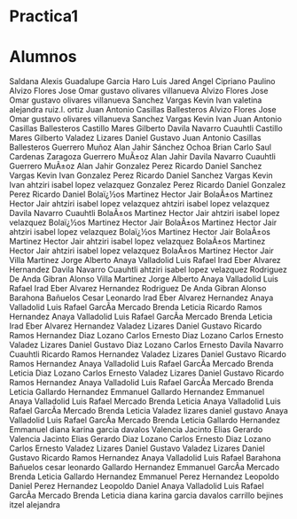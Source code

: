 
# Practica1
# Alumnos
Saldana Alexis Guadalupe 
Garcia Haro Luis Jared
Angel Cipriano Paulino
Alvizo Flores Jose Omar
gustavo olivares villanueva
Alvizo Flores Jose Omar
gustavo olivares villanueva
Sanchez Vargas Kevin Ivan
valetina alejandra ruiz.l. ortiz
Juan Antonio Casillas Ballesteros
Alvizo Flores Jose Omar
gustavo olivares villanueva
Sanchez Vargas Kevin Ivan
Juan Antonio Casillas Ballesteros
Castillo Mares Gilberto
Davila Navarro Cuauhtli
Castillo Mares Gilberto
Valadez Lizares Daniel Gustavo
Juan Antonio Casillas Ballesteros
Guerrero Muñoz Alan Jahir
Sánchez Ochoa Brian
Carlo Saul Cardenas Zaragoza
Guerrero MuÃ±oz Alan Jahir
Davila Navarro Cuauhtli
Guerrero MuÃ±oz Alan Jahir
Gonzalez Perez Ricardo Daniel
Sanchez Vargas Kevin Ivan
Gonzalez Perez Ricardo Daniel 
Sanchez Vargas Kevin Ivan
ahtziri isabel lopez velazquez
Gonzalez Perez Ricardo Daniel
Gonzalez Perez Ricardo Daniel
Bolaï¿½os Martinez Hector Jair
BolaÃ±os Martinez Hector Jair
ahtziri isabel lopez velazquez
ahtziri isabel lopez velazquez
Davila Navarro Cuauhtli
BolaÃ±os Martinez Hector Jair
ahtziri isabel lopez velazquez
Bolaï¿½os Martinez Hector Jair
BolaÃ±os Martinez Hector Jair
ahtziri isabel lopez velazquez
Bolaï¿½os Martinez Hector Jair
BolaÃ±os Martinez Hector Jair
ahtziri isabel lopez velazquez
BolaÃ±os Martinez Hector Jair
ahtziri isabel lopez velazquez
BolaÃ±os Martinez Hector Jair
Villa Martinez Jorge Alberto 
Anaya Valladolid Luis Rafael
Irad Eber Alvarez Hernandez
Davila Navarro Cuauhtli
ahtziri isabel lopez velazquez
Rodriguez De Anda Gibran Alonso
Villa Martinez Jorge Alberto 
Anaya Valladolid Luis Rafael
Irad Eber Alvarez Hernandez
Rodriguez De Anda Gibran Alonso
Barahona Bañuelos Cesar Leonardo
Irad Eber Alvarez Hernandez
Anaya Valladolid Luis Rafael
GarcÃ­a Mercado Brenda Leticia
Ricardo Ramos Hernandez
Anaya Valladolid Luis Rafael
GarcÃ­a Mercado Brenda Leticia
Irad Eber Alvarez Hernandez
Valadez Lizares Daniel Gustavo
Ricardo Ramos Hernandez
Diaz Lozano Carlos Ernesto
Diaz Lozano Carlos Ernesto
Valadez Lizares Daniel Gustavo
Diaz Lozano Carlos Ernesto
Davila Navarro Cuauhtli
Ricardo Ramos Hernandez
Valadez Lizares Daniel Gustavo
Ricardo Ramos Hernandez
Anaya Valladolid Luis Rafael
GarcÃ­a Mercado Brenda Leticia
Diaz Lozano Carlos Ernesto
Valadez Lizares Daniel Gustavo
Ricardo Ramos Hernandez
Anaya Valladolid Luis Rafael
GarcÃ­a Mercado Brenda Leticia
Gallardo Hernandez Emmanuel
Gallardo Hernandez Emmanuel
Anaya Valladolid Luis Rafael
Mercado Brenda Leticia
Anaya Valladolid Luis Rafael
GarcÃ­a Mercado Brenda Leticia
Valadez lizares daniel gustavo
Anaya Valladolid Luis Rafael
GarcÃ­a Mercado Brenda Leticia
Gallardo Hernandez Emmanuel
diana karina garcia davalos
Valencia Jacinto Elias Gerardo
Valencia Jacinto Elias Gerardo
Diaz Lozano Carlos Ernesto
Diaz Lozano Carlos Ernesto
Valadez Lizares Daniel Gustavo
Valadez Lizares Daniel Gustavo
Ricardo Ramos Hernandez
Anaya Valladolid Luis Rafael
Barahona Bañuelos cesar leonardo
Gallardo Hernandez Emmanuel
GarcÃ­a Mercado Brenda Leticia
Gallardo Hernandez Emmanuel
Perez Hernandez Leopoldo Daniel
Perez Hernandez Leopoldo Daniel
Anaya Valladolid Luis Rafael
GarcÃ­a Mercado Brenda Leticia
diana karina garcia davalos
carrillo bejines itzel alejandra
